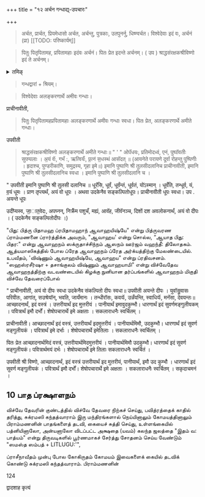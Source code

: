 +++
title = "१२ अर्चन गन्धाद्य्-उपचारः"

+++

> अर्चत, प्रार्चत, प्रियमेधासो अर्चत, अर्चन्तु, पुत्रकाः, उतपुनर्नु, धिष्ण्वर्चत। विश्वेदेवाः इदं वः, अर्चनं (प्रा) 
[[TODO: परिष्कार्यम्]]

> पितुः पितृपितामह, प्रपितामहाः इदंवः अर्चनं। पितः प्रेत इदन्ते अर्चनम्। ( उप ) श्राद्धसंरक्षकश्रीविष्णो इदं ते अर्चनम्।

<details><summary>तमिऴ्</summary>

## 9 ஆவாஹநம்

எழுந்து நின்று, “க்ரது தக்ஷ ஸம்ஜ்ஞகாந் விச்வாந் தேவாந் ஆவாஹயிஷ்யே" என்று விச்வேதேவ ப்ராம்மணனைப் பிரார்த்திக்க, அவரும் "ஆவாஹய" என்று சொல்ல, "விச்வே தேவா: + மாதயத்வம் - ஆகச்சந்து ஆகச்சந்து + பவந்துதே க்ரதுதக்ஷ ஸம்ஜ்ஞகாந் விச்வாந் தேவாந் ஆவாஹயாமி" என்று பாத்ர ஸாதந தர்ப்பங்களுக்கு வடவண்டையில் கிழக்கு நுனியாகப் போடப்பட்டிருக்கும், தர்ப்பங்களில் ஆவாஹனம் செய்து தர்ப்பாஸனத்தை இதமாஸநம் என்று ஸமர்ப்பித்து அக்ஷதையினால் அர்ச்சித்து யவோதகத்தை மேலே விட வேண்டும். ப்ராசீநாவீதம்.

</details>

> गन्धद्वारां + श्रियम्। 

> विश्वेदेवाः अलङ्करणार्थे अमीवः गन्धाः। 

प्राचीनावीती, 

> पितुः पितृपितामहप्रपितामहाः अलङ्करणार्थे अमीवः गन्धाः स्वधा। पितः प्रेत, अलङ्करणार्थे अमीते गन्धाः। 

उपवीती 

> श्राद्धसंरक्षकश्रीविष्णो अलङ्करणार्थे अमीते गन्धाः॥
"
'
"
ओपॅधयः, प्रतिमोदध्वं, एनं, पुष्पॉवतीः सुपप्पलाः । अ॒यं वॅः, गर्भं :, ऋत्वियँः, प्र॒त्न॑ स॒धस्थं आसॅदत् ॥ (आयनेते परायणे दूर्वा रोहन्तु पुष्पिणीः । हृदाश्च, पुण्डरीकाणि, समुद्रस्य, गृहा इमे॥) इमानि पुष्पाणि श्री तुलसीदलानिच प्राचीनावीती, इमानि पुष्पाणि श्री तुलसीदलानिच स्वधा । इमानि पुष्पाणि श्री तुलसीदलानि च ।

" उपवीती इमानि पुष्पाणि श्री तुलसी दलानिच ॥ धूरॅसि, धूर्वं, धूर्वंन्तं, धूर्वतं, यो॑ऽस्मान् । धूवँति, तन्धूर्व, यं, व॒यं धूमः । प्राण तृप्त्यर्थं, अयं वो धूपः । अथवा उदकेनैव सङ्कल्पितोधूपः। प्राचीनावीती धूपः स्वधा। उप . अयन्ते धूपः

उदी॑प्यस्व, जा॒ात॒वेदः, अपघ्नन्, निर्क्रॅम पशुचँ, मह्यं, आवॅह, जीवॅनञ्च, दिशों दश अवलोकनार्थं, अयं वो दीपः । ( उदकेनैव सङ्कल्पितोदीपः ।)

"பிது: பித்ரு பிதாமஹ ப்ரபிதாமஹாந் ஆவாஹயிஷ்யே" என்று பித்ருவரண ப்ராம்மணனை ப்ரார்த்திக்க அவரும், "ஆவாஹய' என்று சொல்ல, “ஆயாத பிது: பிதர:" என்று ஆவாஹநம் ஸக்ருதாச்சிந்நம் ஆஸநம் ஊர்ஜம் வஹந்தீ: திலோதகம். ஆத்யமாஸிகத்தில் போல ப்ரேத ஆவாஹநம் ப்ரேத அர்க்யத்திற்கு மேலண்டையில். உபவீதம், 'விஷ்ணும் ஆவாஹயிஷ்யே, ஆவாஹய" என்று ப்ரதிவசனம். "ஸஹஸ்ரசீர்ஷா + தசாங்குலம் விஷ்ணும் ஆவாஹயாமி" என்று விச்வேதேவ ஆவாஹநத்திற்கு வடவண்டையில் கிழக்கு நுனியான தர்ப்பங்களில் ஆவாஹநம் மிகுதி விச்வே தேவரைப்போல்




" प्राचीनावीती, अयं वो दीपः स्वधा उदकेनैव संकल्पितो दीपः स्वधा॥ उपवीती अयन्ते दीपः । युवॉसु॒वासः परिवीतः, आगा॑त्, सउश्रेयॉन्, भवति, जायँमानः । तन्धीरॉसः, कवयॅः, उन्नँयन्ति, स्वाधियॅः, मनॅसा, देवयन्तः॥ आच्छादनार्थं, इदं वस्त्रं । उत्तरीयार्थं इद मुत्तरीयं । पानीयार्थं इमावुदकुम्भौ। धारणार्थं इदं सुवर्णमङ्गुलीयकम् । पवित्रार्थं इमौ दर्भों। शेषोपचारार्थे इमे अक्षताः । सकलाराधनैः स्वर्चितम् ।

प्राचीनावीती। आच्छादनार्थं इदं वस्त्रं, उत्तरीयार्थं इदमुत्तरीयं । पानीयार्थमिमौ, उदकुम्भौ। धारणार्थं इदं सुवर्ण मङ्गुलीयकं । पवित्रार्थं इमे दर्भाः । शेषोपचारार्थे इमेतिलाः । सकलाराधनैः स्वर्चितम् ।

पितः प्रेत आच्छादनार्थमिदं वस्त्रं, उत्तरीयार्थमिदमुत्तरीयं । पानीयार्थमिमौ उदकुम्भौ। धारणार्थं इदं सुवर्ण मङ्गुलीयकं। पवित्रार्थमयं दर्भः । शेषोपचारार्थे इमे तिलाः सकलाराधनैः स्वर्चितं ।

उपवीती श्री विष्णो, आच्छादनार्थं, इदं वस्त्रं उत्तरीयार्थं इद मुत्तरीयं, पानीयार्थं, इमौ उद कुम्भौ । धारणार्थं इदं सुवर्ण मङ्गुलीयकं । पवित्रार्थं इमौ दर्भों। शेषोपचारार्थे इमे अक्षताः । सकलाराधनैः स्वर्चितम् । सकृदाचमनं ।

## 10 பாத ப்ரக்ஷாளநம்

விச்வே தேவரின் குண்டத்தில் விச்வே தேவரை நிற்கச் செய்து, பவித்ரத்தைக் காதில் தரித்து, சுக்ரமஸி கந்தத்வாராம் இரு மந்திரங்களால் நெய்யினாலும் கோமயத்தினாலும் பிராம்மணனின் பாதங்களைத் தடவி, கையைச் சுத்தி செய்து, உள்ளங்கையில் பத்னியினாலோ, அன்யனாலோ விடப்பட்ட அக்ஷதை (யவம்) கலந்த ஜலத்தை "இதம் வ: பாத்யம்" என்று திருவடிகளில் பூர்ணமாகச் சேர்த்து சோதனம் செய்ய வேண்டும் "ஸமஸ்த ஸம்பத் + LITLUGU:'",

ப்ராசீநாவீதம் முன்பு போல கோகிருதம் கோமயம் இவைகளைக் கையில் தடவிக் கொண்டு சுக்ரமஸி கந்தத்வாராம். பிராம்மணனின்

124


द्वादशाह कृत्यं

